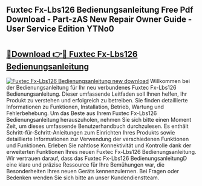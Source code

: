 ## Fuxtec Fx-Lbs126 Bedienungsanleitung Free Pdf Download - Part-zAS New Repair Owner Guide - User Service Edition YTNo0

# <h2><a href="http://df4buz.blite.top/?on=Fuxtec+Fx-Lbs126+Bedienungsanleitung">🔗Download 👉🔴 Fuxtec Fx-Lbs126 Bedienungsanleitung</a></h2>

[![Fuxtec Fx-Lbs126 Bedienungsanleitung new download](https://i.imgur.com/lujVjoI.png)](http://df4buz.blite.top/?on=Fuxtec+Fx-Lbs126+Bedienungsanleitung)
Willkommen bei der Bedienungsanleitung für Ihr neu verbundenes Fuxtec Fx-Lbs126 Bedienungsanleitung. Dieser umfassende Leitfaden soll Ihnen helfen, Ihr Produkt zu verstehen und erfolgreich zu betreiben. Sie finden detaillierte Informationen zu Funktionen, Installation, Betrieb, Wartung und Fehlerbehebung. Um das Beste aus Ihrem Fuxtec Fx-Lbs126 Bedienungsanleitung herauszuholen, nehmen Sie sich bitte einen Moment Zeit, um dieses umfassende Benutzerhandbuch durchzulesen. Es enthält Schritt-für-Schritt-Anleitungen zum Einrichten Ihres Produkts sowie detaillierte Informationen zur Verwendung der verschiedenen Funktionen und Funktionen. Erleben Sie nahtlose Konnektivität und Kontrolle dank der erweiterten Funktionen Ihres neuen Fuxtec Fx-Lbs126 Bedienungsanleitung. Wir vertrauen darauf, dass das Fuxtec Fx-Lbs126 BedienungsanleitungD eine klare und präzise Ressource für Ihre Bemühungen war, die Besonderheiten Ihres neuen Geräts kennenzulernen. Bei Fragen oder Bedenken wenden Sie sich bitte an unser Kundendienstteam.
